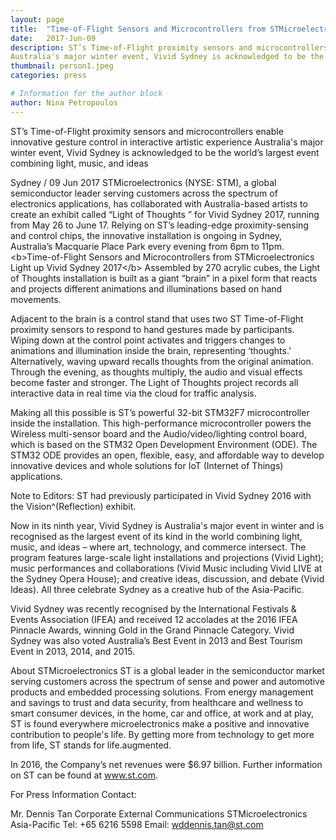 ```yaml
---
layout: page
title:  "Time-of-Flight Sensors and Microcontrollers from STMicroelectronics Light up Vivid Sydney 2017"
date:   2017-Jun-09 
description: ST’s Time-of-Flight proximity sensors and microcontrollers enable innovative gesture control in interactive artistic experience
Australia's major winter event, Vivid Sydney is acknowledged to be the world’s largest event combining light, music, and ideas
thumbnail: person1.jpeg
categories: press

# Information for the author block
author: Nina Petropoulos
---
```


ST’s Time-of-Flight proximity sensors and microcontrollers enable innovative gesture control in interactive artistic experience
Australia's major winter event, Vivid Sydney is acknowledged to be the world’s largest event combining light, music, and ideas

Sydney / 09 Jun 2017
STMicroelectronics (NYSE: STM), a global semiconductor leader serving customers across the spectrum of electronics applications, has collaborated with Australia-based artists to create an exhibit called “Light of Thoughts ” for Vivid Sydney 2017, running from May 26 to June 17. Relying on ST’s leading-edge proximity-sensing and control chips, the innovative installation is ongoing in Sydney, Australia’s Macquarie Place Park every evening from 6pm to 11pm. &lt;b>Time-of-Flight Sensors and Microcontrollers from STMicroelectronics Light up Vivid Sydney 2017&lt;/b>
Assembled by 270 acrylic cubes, the Light of Thoughts installation is built as a giant “brain” in a pixel form that reacts and projects different animations and illuminations based on hand movements.

Adjacent to the brain is a control stand that uses two ST Time-of-Flight proximity sensors to respond to hand gestures made by participants. Wiping down at the control point activates and triggers changes to animations and illumination inside the brain, representing ‘thoughts.’ Alternatively, waving upward recalls thoughts from the original animation. Through the evening, as thoughts multiply, the audio and visual effects become faster and stronger. The Light of Thoughts project records all interactive data in real time via the cloud for traffic analysis.

Making all this possible is ST’s powerful 32-bit STM32F7 microcontroller inside the installation. This high-performance microcontroller powers the Wireless multi-sensor board and the Audio/video/lighting control board, which is based on the STM32 Open Development Environment (ODE). The STM32 ODE provides an open, flexible, easy, and affordable way to develop innovative devices and whole solutions for IoT (Internet of Things) applications.

Note to Editors:
ST had previously participated in Vivid Sydney 2016 with the Vision^(Reflection) exhibit.

Now in its ninth year, Vivid Sydney is Australia's major event in winter and is recognised as the largest event of its kind in the world combining light, music, and ideas – where art, technology, and commerce intersect. The program features large-scale light installations and projections (Vivid Light); music performances and collaborations (Vivid Music including Vivid LIVE at the Sydney Opera House); and creative ideas, discussion, and debate (Vivid Ideas). All three celebrate Sydney as a creative hub of the Asia-Pacific.

Vivid Sydney was recently recognised by the International Festivals & Events Association (IFEA) and received 12 accolades at the 2016 IFEA Pinnacle Awards, winning Gold in the Grand Pinnacle Category. Vivid Sydney was also voted Australia’s Best Event in 2013 and Best Tourism Event in 2013, 2014, and 2015.

About STMicroelectronics
ST is a global leader in the semiconductor market serving customers across the spectrum of sense and power and automotive products and embedded processing solutions. From energy management and savings to trust and data security, from healthcare and wellness to smart consumer devices, in the home, car and office, at work and at play, ST is found everywhere microelectronics make a positive and innovative contribution to people's life. By getting more from technology to get more from life, ST stands for life.augmented.

In 2016, the Company’s net revenues were $6.97 billion. Further information on ST can be found at www.st.com.

For Press Information Contact:

Mr. Dennis Tan
Corporate External Communications
STMicroelectronics Asia-Pacific
Tel: +65 6216 5598
Email: wddennis.tan@st.com
